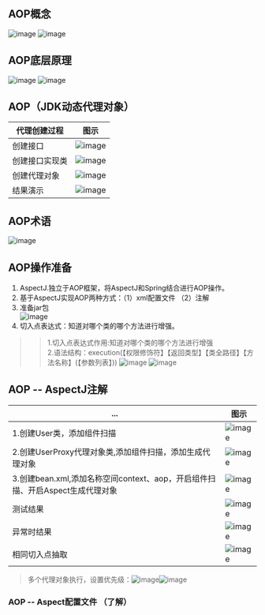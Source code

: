 ## AOP概念
![image](https://user-images.githubusercontent.com/87599765/148632873-63a5186c-96c3-4a33-9e25-ed36be830033.png)
![image](https://user-images.githubusercontent.com/87599765/148632822-7c91d1c2-db39-442c-aabe-09784b34dcc3.png)


## AOP底层原理
![image](https://user-images.githubusercontent.com/87599765/148633077-d01834bd-965c-47c5-adf2-07eb725b01d0.png)
![image](https://user-images.githubusercontent.com/87599765/148633088-663ebd78-f4c8-4219-80c9-109df18a42a3.png)

## AOP（JDK动态代理对象）
|代理创建过程|图示|
|---|---|
|创建接口|![image](https://user-images.githubusercontent.com/87599765/148634763-ec308478-6141-485e-b3b8-16c6945ffe2d.png)|
|创建接口实现类|![image](https://user-images.githubusercontent.com/87599765/148634768-0ac63579-8b2a-4bb2-a722-ceba880a8963.png)|
|创建代理对象|![image](https://user-images.githubusercontent.com/87599765/148634896-65c6683e-dfa5-4ffb-8237-720a3269289d.png)|
|结果演示|![image](https://user-images.githubusercontent.com/87599765/148634919-f3b7b214-348f-4239-937f-e9b3b0ce72e4.png)|

## AOP术语
![image](https://user-images.githubusercontent.com/87599765/148635098-3a117380-65e5-49d3-83f1-1c1e4368c1e6.png)

## AOP操作准备
1. AspectJ.独立于AOP框架，将AspectJ和Spring结合进行AOP操作。
2. 基于AspectJ实现AOP两种方式：（1）xml配置文件 （2）注解
3. 准备jar包  
![image](https://user-images.githubusercontent.com/87599765/148635471-bb50f0e4-b7f9-4b33-ae9d-460d74220b66.png)
4. 切入点表达式：知道对哪个类的哪个方法进行增强。
>> 1.切入点表达式作用:知道对哪个类的哪个方法进行增强  
>> 2.语法结构：execution(【权限修饰符】【返回类型】【类全路径】【方法名称】(【参数列表】))
![image](https://user-images.githubusercontent.com/87599765/148636140-96e485b3-6e6d-4a19-a97d-b1f7b2bee99b.png)
![image](https://user-images.githubusercontent.com/87599765/148636200-1a400c49-6fa5-42ef-ada0-e2a72adc4b86.png)

## AOP -- AspectJ注解
|...|图示|
|---|---|
|1.创建User类，添加组件扫描|![image](https://user-images.githubusercontent.com/87599765/148649379-70e0c06e-c4e3-44c0-9743-52fc9bfd64ed.png)|
|2.创建UserProxy代理对象类,添加组件扫描，添加生成代理对象|![image](https://user-images.githubusercontent.com/87599765/148649477-567c9274-2cbd-458b-91f0-a571f275bb9f.png)|
|3.创建bean.xml,添加名称空间context、aop，开启组件扫描、开启Aspect生成代理对象|![image](https://user-images.githubusercontent.com/87599765/148649565-55c8fe67-3fc0-42f2-8121-673d633673c9.png)|
|测试结果|![image](https://user-images.githubusercontent.com/87599765/148649579-0178a0b5-e72c-4bf4-90a2-3d465e8e758b.png)|
|异常时结果|![image](https://user-images.githubusercontent.com/87599765/148649606-84bab4ab-7f66-46bf-9f93-ad302c5767fc.png)|
|相同切入点抽取|![image](https://user-images.githubusercontent.com/87599765/148650042-eba84c67-57e3-4d2c-81ef-aff4139db0ad.png)|

> 多个代理对象执行，设置优先级：![image](https://user-images.githubusercontent.com/87599765/148650301-5c77c868-3641-40f8-ab29-d1ff913874e0.png)![image](https://user-images.githubusercontent.com/87599765/148650327-468b0544-9118-4433-ad86-8ea0f6e25c5b.png)

### AOP -- Aspect配置文件 （了解）
